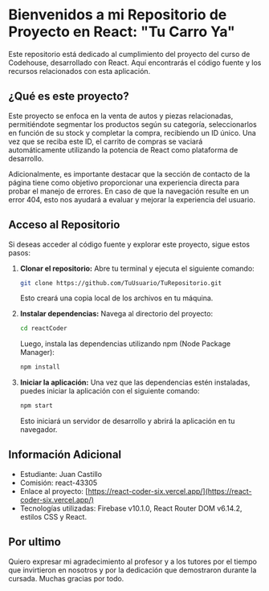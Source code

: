 # Bienvenidos a mi Repositorio de Proyecto en React: "Tu Carro Ya"

Este repositorio está dedicado al cumplimiento del proyecto del curso de Codehouse, desarrollado con React. Aquí encontrarás el código fuente y los recursos relacionados con esta aplicación.

## ¿Qué es este proyecto?

Este proyecto se enfoca en la venta de autos y piezas relacionadas, permitiéndote segmentar los productos según su categoría, seleccionarlos en función de su stock y completar la compra, recibiendo un ID único. Una vez que se reciba este ID, el carrito de compras se vaciará automáticamente utilizando la potencia de React como plataforma de desarrollo.

Adicionalmente, es importante destacar que la sección de contacto de la página tiene como objetivo proporcionar una experiencia directa para probar el manejo de errores. En caso de que la navegación resulte en un error 404, esto nos ayudará a evaluar y mejorar la experiencia del usuario.

## Acceso al Repositorio

Si deseas acceder al código fuente y explorar este proyecto, sigue estos pasos:

1. **Clonar el repositorio:** Abre tu terminal y ejecuta el siguiente comando:

   ```bash
   git clone https://github.com/TuUsuario/TuRepositorio.git
   ```

   Esto creará una copia local de los archivos en tu máquina.

2. **Instalar dependencias:** Navega al directorio del proyecto:

   ```bash
   cd reactCoder
   ```

   Luego, instala las dependencias utilizando npm (Node Package Manager):

   ```bash
   npm install
   ```

3. **Iniciar la aplicación:** Una vez que las dependencias estén instaladas, puedes iniciar la aplicación con el siguiente comando:

   ```bash
   npm start
   ```

   Esto iniciará un servidor de desarrollo y abrirá la aplicación en tu navegador.

## Información Adicional

- Estudiante: Juan Castillo
- Comisión: react-43305
- Enlace al proyecto: [https://react-coder-six.vercel.app/](https://react-coder-six.vercel.app/)
- Tecnologías utilizadas: Firebase v10.1.0, React Router DOM v6.14.2, estilos CSS y React.
  
## Por ultimo
Quiero expresar mi agradecimiento al profesor y a los tutores por el tiempo que invirtieron en nosotros y por la dedicación que demostraron durante la cursada. Muchas gracias por todo.
